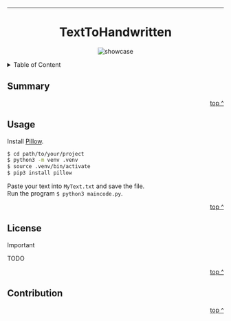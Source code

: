 <!-- jump mark TOP | status badges -->
<a id="top"></a>

---
<div align="center">

# TextToHandwritten

![showcase](textToWord.jpg)

</div>

<!-- ToC -->
<details>
  <summary>Table of Content</summary>
  <ul style="list-style-type: none;">
    <li><a href="#summary">Summary</a></li>
    <li><a href="#usage">Usage</a></li>
    <li><a href="#license">License</a></li>
    <li><a href="#contribution">Contribution</a></li>
  </ul>
</details>

## Summary

<p align="right"><a href="#top">top ^</a></p>

## Usage

Install [Pillow][pil].  

```bash
$ cd path/to/your/project
$ python3 -m venv .venv
$ source .venv/bin/activate
$ pip3 install pillow
```

Paste your text into `MyText.txt` and save the file.  
Run the program `$ python3 maincode.py`.  

<p align="right"><a href="#top">top ^</a></p>

## License

> [!IMPORTANT]  
> TODO  

<p align="right"><a href="#top">top ^</a></p>

## Contribution

<p align="right"><a href="#top">top ^</a></p>

<!-- Badges & Icons -->

<!-- internal links -->

<!-- external Links -->
[pil]: https://pillow.readthedocs.io